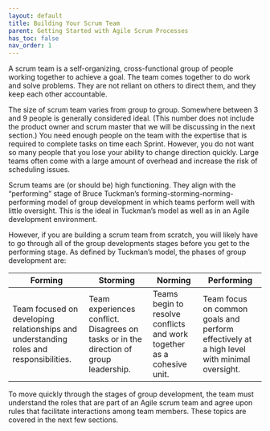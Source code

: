 ```yaml
---
layout: default
title: Building Your Scrum Team
parent: Getting Started with Agile Scrum Processes
has_toc: false
nav_order: 1
---
```


A scrum team is a self-organizing, cross-functional group of people working together to achieve a goal. The team comes together to do work and solve problems. 
They are not reliant on others to direct them, and they keep each other accountable. 

The size of scrum team varies from group to group. Somewhere between 3 and 9 people is generally considered ideal. (This number does not include the product 
owner and scrum master that we will be discussing in the next section.) You need enough people on the team with the expertise that is required to complete 
tasks on time each Sprint. However, you do not want so many people that you lose your ability to change direction quickly. Large teams often come with a 
large amount of overhead and increase the risk of scheduling issues.

Scrum teams are (or should be) high functioning. They align with the “performing” stage of Bruce Tuckman’s forming-storming-norming-performing model of 
group development in which teams perform well with little oversight. This is the ideal in Tuckman’s model as well as in an Agile development environment.

However, if you are building a scrum team from scratch, you will likely have to go through all of the group developments stages before you get to the 
performing stage. As defined by Tuckman’s model, the phases of group development are:

| Forming | Storming | Norming| Performing|
|---------|----------|--------|-----------|
| Team focused on developing relationships and understanding roles and responsibilities. | Team experiences conflict. Disagrees on tasks or in the direction of group leadership. | Teams begin to resolve conflicts and work together as a cohesive unit. | Team focus on common goals and perform effectively at a high level with minimal oversight. |

To move quickly through the stages of group development, the team must understand the roles that are part of an Agile scrum team and agree upon rules 
that facilitate interactions among team members. These topics are covered in the next few sections.
